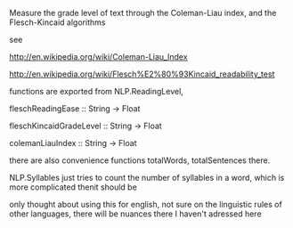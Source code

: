 Measure the grade level of text through the Coleman-Liau index, and the Flesch-Kincaid algorithms

see 	

http://en.wikipedia.org/wiki/Coleman-Liau_Index

http://en.wikipedia.org/wiki/Flesch%E2%80%93Kincaid_readability_test

functions are exported from NLP.ReadingLevel, 

fleschReadingEase :: String -> Float

fleschKincaidGradeLevel :: String -> Float

colemanLiauIndex :: String -> Float

there are also convenience functions totalWords, totalSentences there.

NLP.Syllables just tries to count the number of syllables in a word, which is more complicated thenit should be

only thought about using this for english, not sure on the linguistic rules of other languages, there will be nuances there I haven't adressed here

